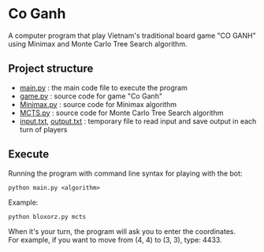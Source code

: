 # Co Ganh
A computer program that play Vietnam's traditional board game "CO GANH" using Minimax and Monte Carlo Tree Search algorithm.

## Project structure
* [main.py](./main.py) 		                              : the main code file to execute the program
* [game.py](./game.py) 		                              : source code for game "Co Ganh"
* [Minimax.py](./Mimimax.py) 		                        : source code for Minimax algorithm
* [MCTS.py](./MCTS.py) 		                              : source code for Monte Carlo Tree Search algorithm
* [input.txt](./input.txt), [output.txt](./output.txt)  : temporary file to read input and save output in each turn of players

## Execute
Running the program with command line syntax for playing with the bot:
```
python main.py <algorithm>
```
Example: 
```
python bloxorz.py mcts
```
When it's your turn, the program will ask you to enter the coordinates.<br /> 
For example, if you want to move from (4, 4) to (3, 3), type: 4433.
